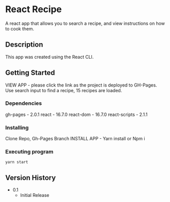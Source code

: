 # React Recipe
A react app that allows you to search a recipe, and view instructions on how to cook them.

## Description
This app was created using the React CLI. 

## Getting Started
VIEW APP - please click the link as the project is deployed to GH-Pages.
Use search input to find a recipe, 15 recipes are loaded.

### Dependencies

gh-pages - 2.0.1
react -  16.7.0 
react-dom - 16.7.0 
react-scripts - 2.1.1

### Installing
Clone Repo, Gh-Pages Branch
INSTALL APP - Yarn install or Npm i

### Executing program
```
yarn start
```


## Version History
* 0.1
    * Initial Release
